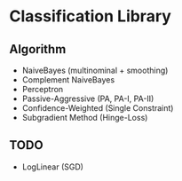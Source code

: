 Classification Library
======================

Algorithm
---------

* NaiveBayes (multinominal + smoothing)
* Complement NaiveBayes
* Perceptron
* Passive-Aggressive (PA, PA-I, PA-II)
* Confidence-Weighted (Single Constraint)
* Subgradient Method (Hinge-Loss)

TODO
----

* LogLinear (SGD)